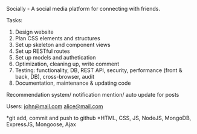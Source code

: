 Socially - A social media platform for connecting with friends.

Tasks:
1. Design website
2. Plan CSS elements and structures
3. Set up skeleton and component views
4. Set up RESTful routes
5. Set up models and authetication
6. Optimization, cleaning up, write comment
7. Testing: functionality, DB, REST API, security, performance (front & back, DB), cross-browser, audit
8. Documentation, maintenance & updating code

Recommendation system/ notification mention/ auto update for posts

Users:
john@mail.com
alice@mail.com

*git add, commit and push to github
*HTML, CSS, JS, NodeJS, MongoDB, ExpressJS, Mongoose, Ajax